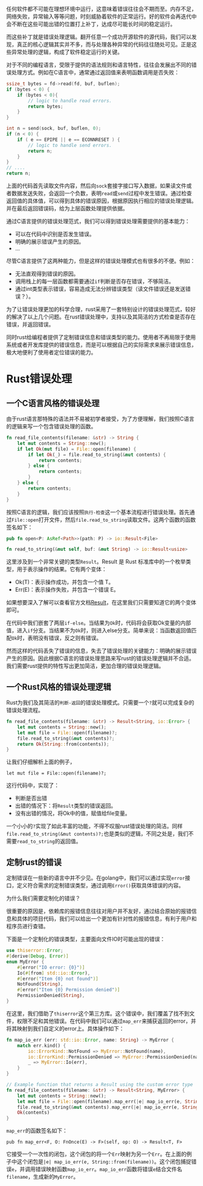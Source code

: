 任何软件都不可能在理想环境中运行，这意味着错误往往会不期而至。内存不足，网络失败，异常输入等等问题，时刻威胁着软件的正常运行。好的软件会再迭代中会不断在这些可能出错的位置打上补丁，达成尽可能长时间的稳定运行。

而这些补丁就是错误处理逻辑。翻开任意一个成功开源软件的源代码，我们可以发现，真正的核心逻辑其实并不多，而与处理各种异常的代码往往随处可见。正是这些异常处理的逻辑，构成了软件稳定运行的关键。

对于不同的编程语言，受限于提供的语法规则和语言特性，往往会发展出不同的错误处理方式。例如在C语言中，通常通过返回值来表明函数调用是否失败：

```C
ssize_t bytes = fd->read(fd, buf, buflen);
if (bytes < 0) {
    if (bytes < 0){
        // logic to handle read errors.
        return bytes;
    }
}

int n = send(sock, buf, buflen, 0);
if (n < 0) {
    if ( e == EPIPE || e == ECONNRESET ) {
        // logic to handle send errors.
        return n;
    }
}
// ....
return n;
```
上面的代码首先读取文件内容，然后向`sock`套接字接口写入数据，如果读文件或者数据发送失败，会返回一个负数，表明`read`或`send`过程中发生错误。通过检查返回值的具体值，可以得到具体的错误原因，根据原因执行相应的错误处理逻辑。并在最后返回错误码，给为上层函数处理提供依据。

通过C语言提供的错误处理范式，我们可以得到错误处理需要提供的基本能力：
- 可以在代码中识别是否发生错误。
- 明确的展示错误产生的原因。
- ...

尽管C语言提供了这两种能力，但是这样的错误处理模式也有很多的不便。例如：
- 无法直观得到错误的原因。
- 调用栈上的每一层函数都需要通过`if`判断是否存在错误，不够简洁。
- 通过int类型表示错误，容易造成无法分辨错误类型（读文件错误还是发送错误？）。

为了让错误处理更加的科学合理，rust采用了一套特别设计的错误处理范式，较好的解决了以上几个问题。在rust错误处理中，支持以及其简洁的方式检查是否存在错误，并返回错误。

同时rust给编程者提供了定制错误信息和错误类型的能力。使用者不再局限于使用系统或者开发库提供的错误信息，而是可以根据自己的实际需求来展示错误信息，极大地便利了使用者定位错误的能力。

# Rust错误处理

## 一个C语言风格的错误处理

由于rust语言那特殊的语法并不易被初学者接受，为了方便理解，我们按照C语言的逻辑来写一个包含错误处理的函数。

```rust
fn read_file_contents(filename: &str) -> String {
    let mut contents = String::new();
    if let Ok(mut file) = File::open(filename) {
        if let Ok(_) = file.read_to_string(&mut contents) {
            return contents;
        } else {
            return contents;
        }
    } else {
        return contents;
    }
}
```
按照C语言的逻辑，我们应该按照`执行-检查`这一个基本流程进行错误处理。首先通过`File::open`打开文件，然后`file.read_to_string`读取文件。这两个函数的函数签名如下：

```rust
pub fn open<P: AsRef<Path>>(path: P) -> io::Result<File>

fn read_to_string(&mut self, buf: &mut String) -> io::Result<usize>
```
这里涉及到一个非常关键的类型`Result`。Result 是 Rust 标准库中的一个枚举类型，用于表示操作的结果。它有两个变体：
- Ok(T)：表示操作成功，并包含一个值 T。
- Err(E)：表示操作失败，并包含一个错误 E。

如果想要深入了解可以查看官方文档[Result](https://doc.rust-lang.org/book/ch09-02-recoverable-errors-with-result.html)，在这里我们只需要知道它的两个变体即可。

在代码中我们嵌套了两层`if-else`。当结果为`Ok`时，代码将会获取Ok变量的内部值，进入`if`分支。当结果不为`Ok`时，则进入else分支。简单来说：当函数返回值匹配`Ok`时，表明没有错误，反之则有错误。

然而这样的代码丢失了错误的信息，失去了错误处理的关键能力：明确的展示错误产生的原因。因此根据C语言的错误处理思路来写rust的错误处理逻辑并不合适。我们需要rust提供的特性写出更加简洁，更加合理的错误处理逻辑。

## 一个Rust风格的错误处理逻辑

Rust为我们及其简洁的`判断-返回`的错误处理模式。只需要一个`?`就可以完成复杂的错误处理流程。

```rust
fn read_file_contents(filename: &str) -> Result<String, io::Error> {
    let mut contents = String::new();
    let mut file = File::open(filename)?;
    file.read_to_string(&mut contents)?;
    return Ok(String::from(contents));
}
```

让我们仔细解析上面的例子，

`let mut file = File::open(filename)?;`

这行代码中，实现了：
- 判断是否出错
- 出错的情况下：将`Result`类型的错误返回。
- 没有出错的情况，将Ok中的值，赋值给file变量。

一个小小的`?`实现了如此丰富的功能，不得不叹服rust错误处理的简洁。同样`file.read_to_string(&mut contents)?;`也是类似的逻辑，不同之处是，我们不需要`read_to_string`的返回值。

## 定制rust的错误

定制错误在一些新的语言中并不少见。在golang中，我们可以通过实现`error`接口，定义符合需求的定制错误类型，通过调用`Error()`获取具体错误的内容。

为什么我们需要定制化的错误？

很重要的原因是，依赖库的报错信息往往对用户并不友好，通过结合原始的报错信息和具体的项目代码，我们可以给出一个更加有针对性的报错信息，有利于用户和程序员进行查错。

下面是一个定制化的错误类型，主要面向文件IO时可能出现的错误：

```rust
use thiserror::Error;
#[derive(Debug, Error)]
enum MyError {
    #[error("IO error: {0}")]
    Io(#[from] std::io::Error),
    #[error("Item {0} not found")]
    NotFound(String),
    #[error("Item {0} Permission denied")]
    PermissionDenied(String),
}
```

在这里，我们借助了`thiserror`这个第三方库。这个错误中，我们覆盖了找不到文件，权限不足和其他错误。在代码中我们可以通过`map_err`来捕获返回的error，并将其映射到我们自定义的error上。具体操作如下：

```rust
fn map_io_err (err: std::io::Error, name: String) -> MyError {
    match err.kind() {
        io::ErrorKind::NotFound => MyError::NotFound(name),
        io::ErrorKind::PermissionDenied => MyError::PermissionDenied(name),
        _ => MyError::Io(err),
    }
}

// Example function that returns a Result using the custom error type
fn read_file_contents(filename: &str) -> Result<String, MyError> {
    let mut contents = String::new();
    let mut file = File::open(filename).map_err(|e| map_io_err(e, String::from(filename)))?;
    file.read_to_string(&mut contents).map_err(|e| map_io_err(e, String::from(filename)))?;
    Ok(contents)
}
```

`map_err`的函数签名如下：

`pub fn map_err<F, O: FnOnce(E) -> F>(self, op: O) -> Result<T, F>`

它接受一个一次性的闭包，这个闭包的将一个`Err`映射为另一个`Err`。在上面的例子中这个闭包是`|e| map_io_err(e, String::from(filename))`。这个闭包捕捉错误`e`，并调用错误映射函数`map_io_err`。`map_io_err`函数将错误`e`结合文件名`filename`，生成新的`MyError`。


